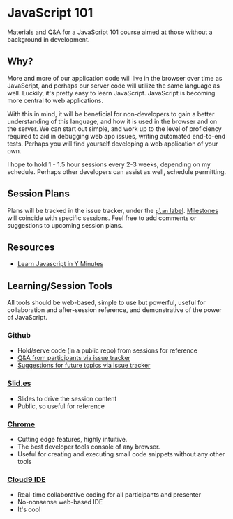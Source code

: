 JavaScript 101
==============

Materials and Q&A for a JavaScript 101 course aimed at those without a background in development.

## Why?

More and more of our application code will live in the browser over time as JavaScript, and perhaps our server code will utilize the same language as well.  Luckily, it's pretty easy to learn JavaScript.  JavaScript is becoming more central to web applications.  

With this in mind, it will be beneficial for non-developers to gain a better understanding of this language, and how it is used in the browser and on the server.  We can start out simple, and work up to the level of proficiency required to aid in debugging web app issues, writing automated end-to-end tests.  Perhaps you will find yourself developing a web application of your own.  

I hope to hold 1 - 1.5 hour sessions every 2-3 weeks, depending on my schedule.  Perhaps other developers can assist as well, schedule permitting.  


## Session Plans
Plans will be tracked in the issue tracker, under the [`plan` label][plan].  [Milestones][milestones] will coincide with specific sessions.  Feel free to add comments or suggestions to upcoming session plans.


## Resources

- [Learn Javascript in Y Minutes](http://learnxinyminutes.com/docs/javascript/)

## Learning/Session Tools
All tools should be web-based, simple to use but powerful, useful for collaboration and after-session reference, and demonstrative of the power of JavaScript.

### Github
- Hold/serve code (in a public repo) from sessions for reference
- [Q&A from participants via issue tracker][new-question]
- [Suggestions for future topics via issue tracker][topic-suggestion]

### [Slid.es][slides]
- Slides to drive the session content
- Public, so useful for reference

### [Chrome][chrome]
- Cutting edge features, highly intuitive.
- The best developer tools console of any browser.  
- Useful for creating and executing small code snippets without any other tools

### [Cloud9 IDE][c9-project-url]
- Real-time collaborative coding for all participants and presenter
- No-nonsense web-based IDE
- It's cool


[chrome]: https://www.google.com/intl/en_us/chrome/browser/
[c9-project-url]: https://c9.io/rnicholus/javascript-101
[milestones]: https://github.com/Widen/javascript-101/issues/milestones
[new-question]: https://github.com/Widen/javascript-101/issues/new?labels=question
[plan]: https://github.com/Widen/javascript-101/issues?labels=plan&page=1&state=open
[slides]: http://slid.es
[topic-suggestion]: https://github.com/Widen/javascript-101/issues/new?labels=suggestion
